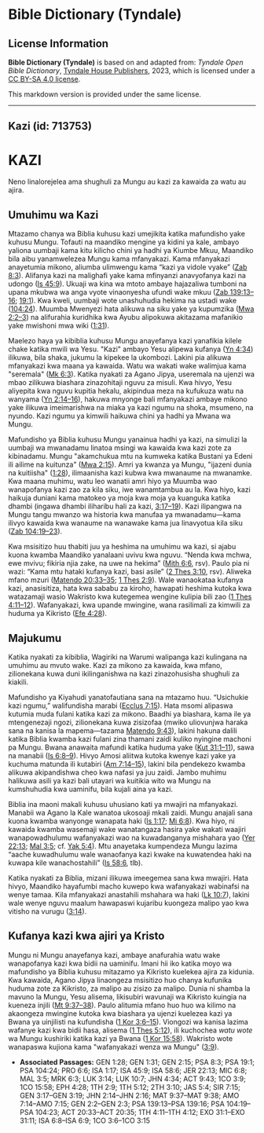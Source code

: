 # Bible Dictionary (Tyndale)

## License Information

**Bible Dictionary (Tyndale)** is based on and adapted from: _Tyndale Open Bible Dictionary_, [Tyndale House Publishers](https://tyndaleopenresources.com/), 2023, which is licensed under a [CC BY-SA 4.0 license](https://creativecommons.org/licenses/by-sa/4.0/legalcode.en).

This markdown version is provided under the same license.



--------------------------------

## Kazi (id: 713753)

KAZI
====

Neno linalorejelea ama shughuli za Mungu au kazi za kawaida za watu au ajira.

Umuhimu wa Kazi
---------------

Mtazamo chanya wa Biblia kuhusu kazi umejikita katika mafundisho yake kuhusu Mungu. Tofauti na maandiko mengine ya kidini ya kale, ambayo yaliona uumbaji kama kitu kilicho chini ya hadhi ya Kiumbe Mkuu, Maandiko bila aibu yanamwelezea Mungu kama mfanyakazi. Kama mfanyakazi anayetumia mikono, aliumba ulimwengu kama “kazi ya vidole vyake” ([Zab 8:3](https://ref.ly/Ps8:3)). Alifanya kazi na malighafi yake kama mfinyanzi anavyofanya kazi na udongo ([Is 45:9](https://ref.ly/Isa45:9)). Ukuaji wa kina wa mtoto ambaye hajazaliwa tumboni na upana mkubwa wa anga vyote vinaonyesha ufundi wake mkuu ([Zab 139:13–16](https://ref.ly/Ps139:13-Ps139:16); [19:1](https://ref.ly/Ps19:1)). Kwa kweli, uumbaji wote unashuhudia hekima na ustadi wake ([104:24](https://ref.ly/Ps104:24)). Muumba Mwenyezi hata alikuwa na siku yake ya kupumzika ([Mwa 2:2–3](https://ref.ly/Gen2:2-Gen2:3)) na alifurahia kuridhika kwa Ayubu alipokuwa akitazama mafanikio yake mwishoni mwa wiki ([1:31](https://ref.ly/Gen1:31)).

Maelezo haya ya kibiblia kuhusu Mungu anayefanya kazi yanafikia kilele chake katika mwili wa Yesu. "Kazi" ambayo Yesu alipewa kufanya ([Yn 4:34](https://ref.ly/John4:34)) ilikuwa, bila shaka, jukumu la kipekee la ukombozi. Lakini pia alikuwa mfanyakazi kwa maana ya kawaida. Watu wa wakati wake walimjua kama "seremala" ([Mk 6:3](https://ref.ly/Mark6:3)). Katika nyakati za Agano Jipya, useremala na ujenzi wa mbao zilikuwa biashara zinazohitaji nguvu za misuli. Kwa hivyo, Yesu aliyepita kwa nguvu kupitia hekalu, akipindua meza na kufukuza watu na wanyama ([Yn 2:14–16](https://ref.ly/John2:14-John2:16)), hakuwa mnyonge bali mfanyakazi ambaye mikono yake ilikuwa imeimarishwa na miaka ya kazi ngumu na shoka, msumeno, na nyundo. Kazi ngumu ya kimwili haikuwa chini ya hadhi ya Mwana wa Mungu.

Mafundisho ya Biblia kuhusu Mungu yanainua hadhi ya kazi, na simulizi la uumbaji wa mwanadamu linatoa msingi wa kawaida kwa kazi zote za kibinadamu. Mungu "akamchukua mtu na kumweka katika Bustani ya Edeni ili ailime na kuitunza" ([Mwa 2:15](https://ref.ly/Gen2:15)). Amri ya kwanza ya Mungu, "ijazeni dunia na kuitiisha" ([1:28](https://ref.ly/Gen1:28)), ilimaanisha kazi kubwa kwa mwanaume na mwanamke. Kwa maana muhimu, watu leo wanatii amri hiyo ya Muumba wao wanapofanya kazi zao za kila siku, iwe wanamtambua au la. Kwa hiyo, kazi haikuja duniani kama matokeo ya moja kwa moja ya kuanguka katika dhambi (ingawa dhambi iliharibu hali za kazi, [3:17–19](https://ref.ly/Gen3:17-Gen3:19)). Kazi ilipangwa na Mungu tangu mwanzo wa historia kwa manufaa ya mwanadamu—kama ilivyo kawaida kwa wanaume na wanawake kama jua linavyotua kila siku ([Zab 104:19–23](https://ref.ly/Ps104:19-Ps104:23)).

Kwa msisitizo huu thabiti juu ya heshima na umuhimu wa kazi, si ajabu kuona kwamba Maandiko yanalaani uvivu kwa nguvu. “Nenda kwa mchwa, ewe mvivu; fikiria njia zake, na uwe na hekima” ([Mith 6:6](https://ref.ly/Prov6:6), rsv). Paulo pia ni wazi: “Kama mtu hataki kufanya kazi, basi asile” ([2 Thes 3:10](https://ref.ly/2Thess3:10), rsv). Aliweka mfano mzuri ([Matendo 20:33–35](https://ref.ly/Acts20:33-Acts20:35); [1 Thes 2:9](https://ref.ly/1Thess2:9)). Wale wanaokataa kufanya kazi, anasisitiza, hata kwa sababu za kiroho, hawapati heshima kutoka kwa watazamaji wasio Wakristo kwa kutegemea wengine kulipia bili zao ([1 Thes 4:11–12](https://ref.ly/1Thess4:11-1Thess4:12)). Wafanyakazi, kwa upande mwingine, wana rasilimali za kimwili za huduma ya Kikristo ([Efe 4:28](https://ref.ly/Eph4:28)).

Majukumu
--------

Katika nyakati za kibiblia, Wagiriki na Warumi walipanga kazi kulingana na umuhimu au mvuto wake. Kazi za mikono za kawaida, kwa mfano, zilionekana kuwa duni ikilinganishwa na kazi zinazohusisha shughuli za kiakili.

Mafundisho ya Kiyahudi yanatofautiana sana na mtazamo huu. “Usichukie kazi ngumu,” walifundisha marabi ([Ecclus 7:15](https://ref.ly/Sir7:15)). Hata msomi alipaswa kutumia muda fulani katika kazi za mikono. Baadhi ya biashara, kama ile ya mtengenezaji ngozi, zilionekana kuwa zisizofaa (mwiko uliovunjwa haraka sana na kanisa la mapema—tazama [Matendo 9:43](https://ref.ly/Acts9:43)), lakini hakuna dalili katika Biblia kwamba kazi fulani zina thamani zaidi kuliko nyingine machoni pa Mungu. Bwana anawaita mafundi katika huduma yake ([Kut 31:1–11](https://ref.ly/Exod31:1-Exod31:11)), sawa na manabii ([Is 6:8–9](https://ref.ly/Isa6:8-Isa6:9)). Hivyo Amosi aliitwa kutoka kwenye kazi yake ya kuchuma matunda ili kutabiri ([Am 7:14–15](https://ref.ly/Amos7:14-Amos7:15)), lakini bila pendekezo kwamba alikuwa akipandishwa cheo kwa nafasi ya juu zaidi. Jambo muhimu halikuwa asili ya kazi bali utayari wa kuitikia wito wa Mungu na kumshuhudia kwa uaminifu, bila kujali aina ya kazi.

Biblia ina maoni makali kuhusu uhusiano kati ya mwajiri na mfanyakazi. Manabii wa Agano la Kale wanatoa ukosoaji mkali zaidi. Mungu anajali sana kuona kwamba wanyonge wanapata haki ([Is 1:17](https://ref.ly/Isa1:17); [Mi 6:8](https://ref.ly/Mic6:8)). Kwa hiyo, ni kawaida kwamba wasemaji wake wanatangaza hasira yake wakati waajiri wanapowadhulumu wafanyakazi wao na kuwadanganya mishahara yao ([Yer 22:13](https://ref.ly/Jer22:13); [Mal 3:5](https://ref.ly/Mal3:5); cf. [Yak 5:4](https://ref.ly/Jas5:4)). Mtu anayetaka kumpendeza Mungu lazima “aache kuwadhulumu wale wanaofanya kazi kwake na kuwatendea haki na kuwapa kile wanachostahili” ([Is 58:6](https://ref.ly/Isa58:6), tlb).

Katika nyakati za Biblia, mizani ilikuwa imeegemea sana kwa mwajiri. Hata hivyo, Maandiko hayafumbi macho kuwepo kwa wafanyakazi wabinafsi na wenye tamaa. Kila mfanyakazi anastahili mshahara wa haki ([Lk 10:7](https://ref.ly/Luke10:7)), lakini wale wenye nguvu maalum hawapaswi kujaribu kuongeza malipo yao kwa vitisho na vurugu ([3:14](https://ref.ly/Luke3:14)).

Kufanya kazi kwa ajiri ya Kristo
--------------------------------

Mungu ni Mungu anayefanya kazi, ambaye anafurahia watu wake wanapofanya kazi kwa bidii na uaminifu. Imani hii iko katika moyo wa mafundisho ya Biblia kuhusu mitazamo ya Kikristo kuelekea ajira za kidunia. Kwa kawaida, Agano Jipya linaongeza msisitizo huo chanya kufunika huduma zote za Kikristo, za malipo au zisizo za malipo. Dunia ni shamba la mavuno la Mungu, Yesu alisema, likisubiri wavunaji wa Kikristo kuingia na kueneza injili ([Mt 9:37–38](https://ref.ly/Matt9:37-Matt9:38)). Paulo alitumia mfano huo huo wa kilimo na akaongeza mwingine kutoka kwa biashara ya ujenzi kuelezea kazi ya Bwana ya uinjilisti na kufundisha ([1 Kor 3:6–15](https://ref.ly/1Cor3:6-1Cor3:15)). Viongozi wa kanisa lazima wafanye kazi kwa bidii hasa, alisema ([1 Thes 5:12](https://ref.ly/1Thess5:12)), ili kuchochea *watu wote* wa Mungu kushiriki katika kazi ya Bwana ([1 Kor 15:58](https://ref.ly/1Cor15:58)). Wakristo wote wanapaswa kujiona kama "wafanyakazi wenza wa Mungu" ([3:9](https://ref.ly/1Cor3:9)).

* **Associated Passages:** GEN 1:28; GEN 1:31; GEN 2:15; PSA 8:3; PSA 19:1; PSA 104:24; PRO 6:6; ISA 1:17; ISA 45:9; ISA 58:6; JER 22:13; MIC 6:8; MAL 3:5; MRK 6:3; LUK 3:14; LUK 10:7; JHN 4:34; ACT 9:43; 1CO 3:9; 1CO 15:58; EPH 4:28; 1TH 2:9; 1TH 5:12; 2TH 3:10; JAS 5:4; SIR 7:15; GEN 3:17–GEN 3:19; JHN 2:14–JHN 2:16; MAT 9:37–MAT 9:38; AMO 7:14–AMO 7:15; GEN 2:2–GEN 2:3; PSA 139:13–PSA 139:16; PSA 104:19–PSA 104:23; ACT 20:33–ACT 20:35; 1TH 4:11–1TH 4:12; EXO 31:1–EXO 31:11; ISA 6:8–ISA 6:9; 1CO 3:6–1CO 3:15


